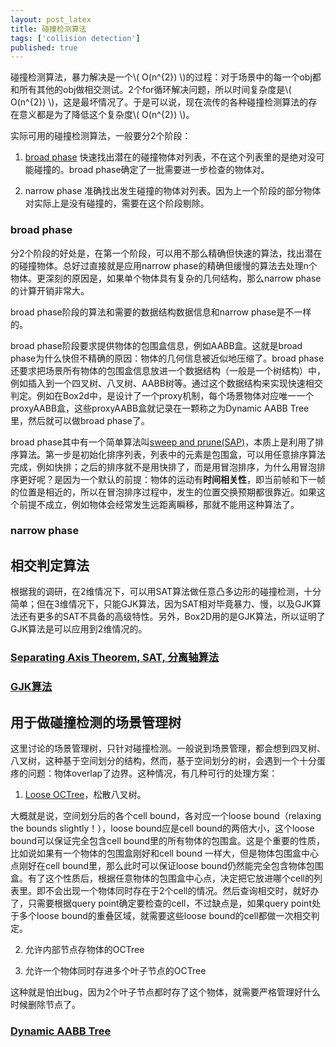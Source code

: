 ```yaml
---
layout: post_latex
title: 碰撞检测算法
tags: ['collision detection']
published: true
---
```


碰撞检测算法，暴力解决是一个\\( O(n\^\{2\}) \\)的过程：对于场景中的每一个obj都和所有其他的obj做相交测试。2个for循环解决问题，所以时间复杂度是\\( O(n\^\{2\}) \\)，这是最坏情况了。于是可以说，现在流传的各种碰撞检测算法的存在意义都是为了降低这个复杂度\\( O(n\^\{2\}) \\)。


<!--more-->


实际可用的碰撞检测算法，一般要分2个阶段：

1. [broad phase](http://www.bulletphysics.org/mediawiki-1.5.8/index.php/Broadphase) 快速找出潜在的碰撞物体对列表，不在这个列表里的是绝对没可能碰撞的。broad phase确定了一批需要进一步检查的物体对。

2. narrow phase 准确找出发生碰撞的物体对列表。因为上一个阶段的部分物体对实际上是没有碰撞的，需要在这个阶段剔除。

### broad phase

分2个阶段的好处是，在第一个阶段，可以用不那么精确但快速的算法，找出潜在的碰撞物体。总好过直接就是应用narrow phase的精确但缓慢的算法去处理n个物体。更深刻的原因是，如果单个物体具有复杂的几何结构，那么narrow phase的计算开销非常大。

broad phase阶段的算法和需要的数据结构数据信息和narrow phase是不一样的。

broad phase阶段要求提供物体的包围盒信息，例如AABB盒。这就是broad phase为什么快但不精确的原因：物体的几何信息被近似地压缩了。broad phase还要求把场景所有物体的包围盒信息放进一个数据结构（一般是一个树结构）中，例如插入到一个四叉树、八叉树、AABB树等。通过这个数据结构来实现快速相交判定。例如在Box2d中，是设计了一个proxy机制，每个场景物体对应唯一一个proxyAABB盒，这些proxyAABB盒就记录在一颗称之为Dynamic AABB Tree里，然后就可以做broad phase了。

broad phase其中有一个简单算法叫[sweep and prune(SAP)](https://en.wikipedia.org/wiki/Sweep_and_prune)，本质上是利用了排序算法。第一步是初始化排序列表，列表中的元素是包围盒，可以用任意排序算法完成，例如快排；之后的排序就不是用快排了，而是用冒泡排序，为什么用冒泡排序更好呢？是因为一个默认的前提：物体的运动有**时间相关性**，即当前帧和下一帧的位置是相近的，所以在冒泡排序过程中，发生的位置交换预期都很靠近。如果这个前提不成立，例如物体会经常发生远距离瞬移，那就不能用这种算法了。

### narrow phase


## 相交判定算法

根据我的调研，在2维情况下，可以用SAT算法做任意凸多边形的碰撞检测，十分简单；但在3维情况下，只能GJK算法，因为SAT相对毕竟暴力、慢，以及GJK算法还有更多的SAT不具备的高级特性。另外，Box2D用的是GJK算法，所以证明了GJK算法是可以应用到2维情况的。

### [Separating Axis Theorem, SAT, 分离轴算法](https://en.wikipedia.org/wiki/Hyperplane_separation_theorem) 


### [GJK算法](https://en.wikipedia.org/wiki/Gilbert%E2%80%93Johnson%E2%80%93Keerthi_distance_algorithm)

## 用于做碰撞检测的场景管理树

这里讨论的场景管理树，只针对碰撞检测。一般说到场景管理，都会想到四叉树、八叉树，这种基于空间划分的结构，然而，基于空间划分的树，会遇到一个十分蛋疼的问题：物体overlap了边界。这种情况，有几种可行的处理方案：

1. [Loose OCTree](https://anteru.net/blog/2008/11/14/315/)，松散八叉树。

大概就是说，空间划分后的各个cell bound，各对应一个loose bound（relaxing the bounds slightly！），loose bound应是cell bound的两倍大小，这个loose bound可以保证完全包含cell bound里的所有物体的包围盒。这是个重要的性质，比如说如果有一个物体的包围盒刚好和cell bound 一样大，但是物体包围盒中心点刚好在cell bound里，那么此时可以保证loose bound仍然能完全包含物体包围盒。有了这个性质后，根据任意物体的包围盒中心点，决定把它放进哪个cell的列表里。即不会出现一个物体同时存在于2个cell的情况。然后查询相交时，就好办了，只需要根据query point确定要检查的cell，不过缺点是，如果query point处于多个loose bound的重叠区域，就需要这些loose bound的cell都做一次相交判定。

2. 允许内部节点存物体的OCTree

3. 允许一个物体同时存进多个叶子节点的OCTree

这种就是怕出bug，因为2个叶子节点都时存了这个物体，就需要严格管理好什么时候删除节点了。


### [Dynamic AABB Tree](http://www.bulletphysics.org/mediawiki-1.5.8/index.php?title=BtDbvt_dynamic_aabb_tree)


